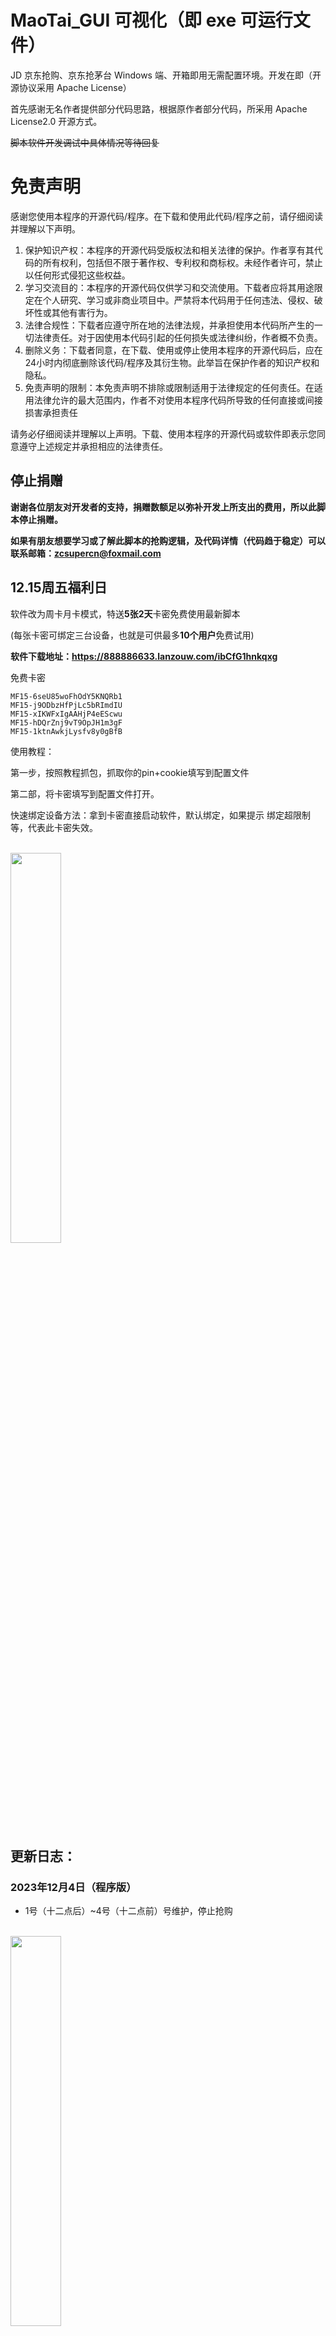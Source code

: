 # MaoTai_GUI 可视化（即 exe 可运行文件）

JD 京东抢购、京东抢茅台 Windows 端、开箱即用无需配置环境。开发在即（开源协议采用 Apache License）

首先感谢无名作者提供部分代码思路，根据原作者部分代码，所采用 Apache License2.0 开源方式。
  
~~脚本软件开发调试中具体情况等待回复~~
<br/>

# 免责声明
感谢您使用本程序的开源代码/程序。在下载和使用此代码/程序之前，请仔细阅读并理解以下声明。

1. 保护知识产权：本程序的开源代码受版权法和相关法律的保护。作者享有其代码的所有权利，包括但不限于著作权、专利权和商标权。未经作者许可，禁止以任何形式侵犯这些权益。
2. 学习交流目的：本程序的开源代码仅供学习和交流使用。下载者应将其用途限定在个人研究、学习或非商业项目中。严禁将本代码用于任何违法、侵权、破坏性或其他有害行为。
3. 法律合规性：下载者应遵守所在地的法律法规，并承担使用本代码所产生的一切法律责任。对于因使用本代码引起的任何损失或法律纠纷，作者概不负责。
4. 删除义务：下载者同意，在下载、使用或停止使用本程序的开源代码后，应在24小时内彻底删除该代码/程序及其衍生物。此举旨在保护作者的知识产权和隐私。
5.  免责声明的限制：本免责声明不排除或限制适用于法律规定的任何责任。在适用法律允许的最大范围内，作者不对使用本程序代码所导致的任何直接或间接损害承担责任


请务必仔细阅读并理解以上声明。下载、使用本程序的开源代码或软件即表示您同意遵守上述规定并承担相应的法律责任。
  
  
## 停止捐赠

**谢谢各位朋友对开发者的支持，捐赠数额足以弥补开发上所支出的费用，所以此脚本停止捐赠。**

**如果有朋友想要学习或了解此脚本的抢购逻辑，及代码详情（代码趋于稳定）可以联系邮箱：zcsupercn@foxmail.com**

## 12.15周五福利日

软件改为周卡月卡模式，特送**5张2天**卡密免费使用最新脚本 

(每张卡密可绑定三台设备，也就是可供最多**10个用户**免费试用)

**软件下载地址：https://888886633.lanzouw.com/ibCfG1hnkqxg**


免费卡密
```
MF15-6seU85woFhOdY5KNQRb1
MF15-j9ODbzHfPjLc5bRImdIU
MF15-xIKWFxIgAAHjP4eEScwu
MF15-hDQrZnj9vT9OpJH1m3gF
MF15-1ktnAwkjLysfv8y0gBfB
```

使用教程：

第一步，按照教程抓包，抓取你的pin+cookie填写到配置文件

第二部，将卡密填写到配置文件打开。

快速绑定设备方法：拿到卡密直接启动软件，默认绑定，如果提示 绑定超限制等，代表此卡密失效。



<br/>
<img src='imgs/km1.png' width='40%' />



## 更新日志：
### 2023年12月4日（程序版）
- 1号（十二点后）~4号（十二点前）号维护，停止抢购
  

<br/>
<img src='imgs/1116dm1.png' width='40%' />
<br/>
<img src='imgs/1116dm2.png' width='40%' />
<br/>
<img src='imgs/1116dl1.png' width='40%' />



## 看教程/捐赠前你需要知道的几件事
1. 秒回+远程协助时间为 工作日 9：00~18：00 其余时间恢复甚慢！
2. 觉得软件一定能够抢到的用户，我建议直接原价买茅台。
3. 重新写教程的目的是发现指导用户实在太太太浪费时间了，根本没法专心开发。这就导致版本更新慢，甚至错误。
4. 所以以后我会缩短自己指导的时间，专心研发。
5. 盗版售卖用户猖狂，特别是我下面曝光的这一位，我希望能够利用各位的能力解决掉恶意售卖的骗子。
6. 这段时间我想了很多，骗子真的特别影响开发者维护的心态。如果盗版依旧存在，本人永久停止维护。
7. 捐赠用户得到的是源代码+软件。可以递给亲朋好友使用。传播量大JD秒封。

## 使用教程

**<a href='https://docs.qq.com/doc/DR2RwZ0t5dXBZbGJr'>【代码用户必看】拿到软件后我应该知道什么or做什么？</a>**

**<a href='https://docs.qq.com/doc/DR01CQnFjWkVEUnZ0'>【软件用户必看】软件用户教程</a>**

**<a href='https://docs.qq.com/doc/DR0VWbUl0cVVva3hG'>【必看】如何查看我抢购成功或失败？</a>**


**<a href='https://docs.qq.com/doc/DR2ZGVmphcHREQkJw'>安卓手机如何抓包</a>**


**<a href='https://docs.qq.com/doc/DR2d5ZHdtRG9hRFRl'>苹果手机如何抓包</a>**

**关于获取JD的 area 地址参数 请看教程说明（感谢tychxn提供帮助）**





# 警惕骗子1

**骗子拿着免费软件骗人Gitee:https://gitee.com/yanbiubiu/iqmaotai?_from=gitee_search**


## **<a href='https://docs.qq.com/doc/DR3dnamJaeVpYRHlG'>点我查看骗子详细信息</a>**

- 骗子QQ：2524267174
  
**骗子仓库地址为 ：https://github.com/wbzzzz/maotai_seckill**


- 骗子QQ：2335625964
- 骗子QQ：2972306946
- 骗子微信：yc2335625964

**骗子第一个仓库地址为：https://github.com/huawei-hw/JD-2023-10-8**

**骗子第二个仓库地址为：https://github.com/BigC5201314/jd**






# 警惕骗子2
## 很久不更新维护的破软件卖4000 也是真够牛的。
## 骗子微信号：nkCnCn1991
<br/>
<img src='imgs/pz22.jpg' width='55%' />
<br/>
<img src='imgs/pz23.png' width='55%' />



## 更新日志：
### 2023年11月23日（程序版）
- 新增部分逻辑代码在线更新功能，X东修改规则能够及时更新无需频繁下载软件。
- 修复，调整部分代理环境出错问题。

此版本按需自取。
### 2023年11月16日（程序版）
- 修复了频繁预约防止账号抢购时被盾（黑号无解）
- **新增了抢购代理IP功能（看下面说明）**
- 处理解决了其他问题等优化功能

**说明：代理IP是本人自费购买，一个月360～700元不等所以部分代码不公开，其次代理通道范围为5~10，所以没有多账号抢购的需求用户，幸苦把额度留给有需要的人。因为个人能力有限，代理暂时不支持自定义以及增加通道需求。**

### 2023年10月24日
**此版本逻辑没变，之前赞助的人，请按需自取。**

- 新增启动时Cookie校验
- 提前半小时自动预约
- 新增可配置项
  - 配置商品ID （除茅台外不保证任何其他商品）
  - 自定义时间配置
  - **自定义时间也支持自动调节误差值啦！**

关于自定义时间，也是好多用户操作不方便才改动的。

目前是 **自动时间** 和 **自定义时间两种**，自动时间就是启动脚本的时候默认抢购时间为当天的12点，超过当天12点半启动软件默认为次日12点。

但是鉴于JD对双十一放量活动，索性直接把自定义时间拿到外面支持修改（默认为空）


<br/>
<img src='imgs/1024Time.png' width='40%' />
### 2023年10月13日
- 周末前临时改个问题。
- **修复了JD中文用户名无法登录，无法预约抢购报错{'login':-1} 问题**
- 如果你是中文用户名，请联系我远程协助。
- 谁是骗子我不说，聪明人看下GitHub首页 commit代码历史就可以。本人21年正式接触编程工作。技术栈分别为 前端vue react、小程序、Flutter移动开发 、Python开发。
- 论资质，论经验，论技术，我谁都比不过，唯一被我踩在脚底的，就是我曝光的骗子。

### 2023年10月13日（12日晚）
 - 紧急修复！！！请所有捐赠者找我要代码！！！
  - 修复了抢购时候出现的登陆失败{login：-1}
  - 修复地址错误
  - 更改Sign算法
  - 提前30分钟自动预约

### 2023年10月11日
- Cookie一键配置（取消多文件来回修改）
- 其他参数简化配置 （小白也可配置）
- 压缩包增加了Windows的python环境安装包，便携安装
<br/>
<img src='imgs/1011addconfig.png' width='40%' />
  

### 2023年10月8日
- 再次修复了JD服务器时间戳错误不准确问题
- （这次是实打实JD服务器返回时间）
<br/>
<img src='imgs/NowTime.png' width='40%' />

### 2023年10月6日

- 修复了JD获取时间戳的问题，以前可能存在误差过大的情况。
<br/>
<img src='imgs/jdtime.png' width='40%' />

### 2023年9月27日

- 增加了多线程执行功能，这将提高程序的执行效率和性能。


（前端、后端、小程序、python 等定制化开发其他软件请联系：zcsupercn@foxmail.com）

- 2023 年 9 月 20 日


  ## 其他说明
  ### 2023年10月13号说明：
- 不建群，软件下午免费开放。已经很久不维护了。代码才是最新的。

- 华为抢购图：

  <img src='imgs/hw1.png' width='40%' />
  <img src='imgs/hw2.png' width='40%' />

### 此脚本分为两种运行模式

- Python 脚本即时运行模式

- Windows7 及以上 exe 运行模式






